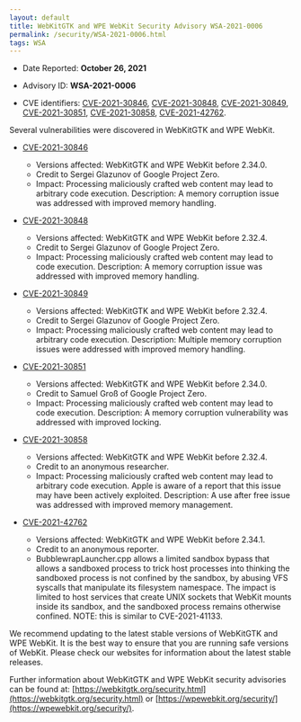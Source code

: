 ```yaml
---
layout: default
title: WebKitGTK and WPE WebKit Security Advisory WSA-2021-0006
permalink: /security/WSA-2021-0006.html
tags: WSA
---
```


* Date Reported: **October 26, 2021**

* Advisory ID: **WSA-2021-0006**

* CVE identifiers: [CVE-2021-30846](#CVE-2021-30846), [CVE-2021-30848](#CVE-2021-30848),
  [CVE-2021-30849](#CVE-2021-30849), [CVE-2021-30851](#CVE-2021-30851),
  [CVE-2021-30858](#CVE-2021-30858), [CVE-2021-42762](#CVE-2021-42762).


Several vulnerabilities were discovered in WebKitGTK and WPE WebKit.

* <a name="CVE-2021-30846" href="https://cve.mitre.org/cgi-bin/cvename.cgi?name=CVE-2021-30846">CVE-2021-30846</a>
  * Versions affected: WebKitGTK and WPE WebKit before 2.34.0.
  * Credit to Sergei Glazunov of Google Project Zero.
  * Impact: Processing maliciously crafted web content may lead to
    arbitrary code execution. Description: A memory corruption issue was
    addressed with improved memory handling.

* <a name="CVE-2021-30848" href="https://cve.mitre.org/cgi-bin/cvename.cgi?name=CVE-2021-30848">CVE-2021-30848</a>
  * Versions affected: WebKitGTK and WPE WebKit before 2.32.4.
  * Credit to Sergei Glazunov of Google Project Zero.
  * Impact: Processing maliciously crafted web content may lead to code
    execution. Description: A memory corruption issue was addressed with
    improved memory handling.

* <a name="CVE-2021-30849" href="https://cve.mitre.org/cgi-bin/cvename.cgi?name=CVE-2021-30849">CVE-2021-30849</a>
  * Versions affected: WebKitGTK and WPE WebKit before 2.32.4.
  * Credit to Sergei Glazunov of Google Project Zero.
  * Impact: Processing maliciously crafted web content may lead to
    arbitrary code execution. Description: Multiple memory corruption
    issues were addressed with improved memory handling.

* <a name="CVE-2021-30851" href="https://cve.mitre.org/cgi-bin/cvename.cgi?name=CVE-2021-30851">CVE-2021-30851</a>
  * Versions affected: WebKitGTK and WPE WebKit before 2.34.0.
  * Credit to Samuel Groß of Google Project Zero.
  * Impact: Processing maliciously crafted web content may lead to code
    execution. Description: A memory corruption vulnerability was
    addressed with improved locking.

* <a name="CVE-2021-30858" href="https://cve.mitre.org/cgi-bin/cvename.cgi?name=CVE-2021-30858">CVE-2021-30858</a>
  * Versions affected: WebKitGTK and WPE WebKit before 2.32.4.
  * Credit to an anonymous researcher.
  * Impact: Processing maliciously crafted web content may lead to
    arbitrary code execution. Apple is aware of a report that this issue
    may have been actively exploited. Description: A use after free
    issue was addressed with improved memory management.

* <a name="CVE-2021-42762" href="https://cve.mitre.org/cgi-bin/cvename.cgi?name=CVE-2021-42762">CVE-2021-42762</a>
  * Versions affected: WebKitGTK and WPE WebKit before 2.34.1.
  * Credit to an anonymous reporter.
  * BubblewrapLauncher.cpp allows a limited sandbox bypass that allows a
    sandboxed process to trick host processes into thinking the
    sandboxed process is not confined by the sandbox, by abusing VFS
    syscalls that manipulate its filesystem namespace. The impact is
    limited to host services that create UNIX sockets that WebKit mounts
    inside its sandbox, and the sandboxed process remains otherwise
    confined. NOTE: this is similar to CVE-2021-41133.


We recommend updating to the latest stable versions of WebKitGTK and WPE
WebKit. It is the best way to ensure that you are running safe versions
of WebKit. Please check our websites for information about the latest
stable releases.

Further information about WebKitGTK and WPE WebKit security advisories can be found at:
[https://webkitgtk.org/security.html](https://webkitgtk.org/security.html) or [https://wpewebkit.org/security/](https://wpewebkit.org/security/).
